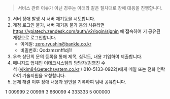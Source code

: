 > 서비스 관련 이슈가 아닌 경우는 아래와 같은 절차대로 장애 대응을 진행합니다.

1. 서버 장애 발생 시 서버 재기동을 시도합니다.
2. 계정 로그인 불가, 서버 재기동 불가 등의 사유라면 https://ypiatech.zendesk.com/auth/v2/login/signin 에 접속하여 기 공유된 계정으로 로그인합니다.
	- 이메일: zero.ryushin@bankle.co.kr
	- 비밀번호: Qodzmzmffldj1!
3. 우측 상단의 문의 등록을 통해 제목, 심각도, 내용 기입하여 제출합니다.
4. 매니지드 업체인 이테크시스템의 담당자(김영진 수석 ([yjkim84@etechsystem.co.kr](mailto:yjkim84@etechsystem.co.kr) / 010-5133-0922))에게 메일 또는 전화 연락하여 기술지원을 요청합니다.
5. 문제 해결 이후 장애 내용과 원인을 기록하여 팀내 공유합니다.


1 009999
2 0099ff
3 660099
4 333333
5 000000